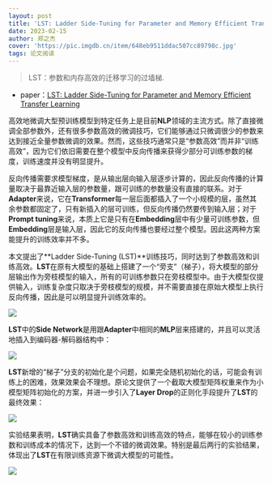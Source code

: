 ```yaml
---
layout: post
title: 'LST: Ladder Side-Tuning for Parameter and Memory Efficient Transfer Learning'
date: 2023-02-15
author: 郑之杰
cover: 'https://pic.imgdb.cn/item/648eb9511ddac507cc89798c.jpg'
tags: 论文阅读
---
```


> LST：参数和内存高效的迁移学习的过墙梯.

- paper：[LST: Ladder Side-Tuning for Parameter and Memory Efficient Transfer Learning](https://arxiv.org/abs/2206.06522)

高效地微调大型预训练模型到特定任务上是目前**NLP**领域的主流方式。除了直接微调全部参数外，还有很多参数高效的微调技巧，它们能够通过只微调很少的参数来达到接近全量参数微调的效果。然而，这些技巧通常只是“参数高效”而并非“训练高效”，因为它们依旧需要在整个模型中反向传播来获得少部分可训练参数的梯度，训练速度并没有明显提升。

反向传播需要求模型梯度，是从输出层向输入层逐步计算的，因此反向传播的计算量取决于最靠近输入层的参数量，跟可训练的参数量没有直接的联系。对于**Adapter**来说，它在**Transformer**每一层后面都插入了一个小规模的层，虽然其余参数都固定了，只有新插入的层可训练，但反向传播仍然要传到输入层；对于**Prompt tuning**来说，本质上它是只有在**Embedding**层中有少量可训练参数，但**Embedding**层是输入层，因此它的反向传播也要经过整个模型。因此这两种方案能提升的训练效率并不多。

本文提出了**Ladder Side-Tuning (LST)**训练技巧，同时达到了参数高效和训练高效。**LST**在原有大模型的基础上搭建了一个“旁支”（梯子），将大模型的部分层输出作为旁枝模型的输入，所有的可训练参数只在旁枝模型中。由于大模型仅提供输入，训练复杂度只取决于旁枝模型的规模，并不需要直接在原始大模型上执行反向传播，因此是可以明显提升训练效率的。

![](https://pic.imgdb.cn/item/648ebba91ddac507cc8dc488.jpg)

**LST**中的**Side Network**是用跟**Adapter**中相同的**MLP**层来搭建的，并且可以灵活地插入到编码器-解码器结构中：

![](https://pic.imgdb.cn/item/648ebc921ddac507cc8f4521.jpg)

**LST**新增的“梯子”分支的初始化是个问题，如果完全随机初始化的话，可能会有训练上的困难，效果效果会不理想。原论文提供了一个截取大模型矩阵权重来作为小模型矩阵初始化的方案，并进一步引入了**Layer Drop**的正则化手段提升了**LST**的最终效果：

![](https://pic.imgdb.cn/item/648ebcde1ddac507cc8fc472.jpg)

实验结果表明，**LST**确实具备了参数高效和训练高效的特点，能够在较小的训练参数和训练成本的情况下，达到一个不错的微调效果。特别是最后两行的实验结果，体现出了**LST**在有限训练资源下微调大模型的可能性。

![](https://pic.imgdb.cn/item/648ebc131ddac507cc8e7416.jpg)